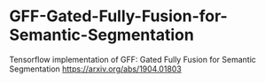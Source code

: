 # GFF-Gated-Fully-Fusion-for-Semantic-Segmentation
Tensorflow implementation of GFF: Gated Fully Fusion for Semantic Segmentation
https://arxiv.org/abs/1904.01803
